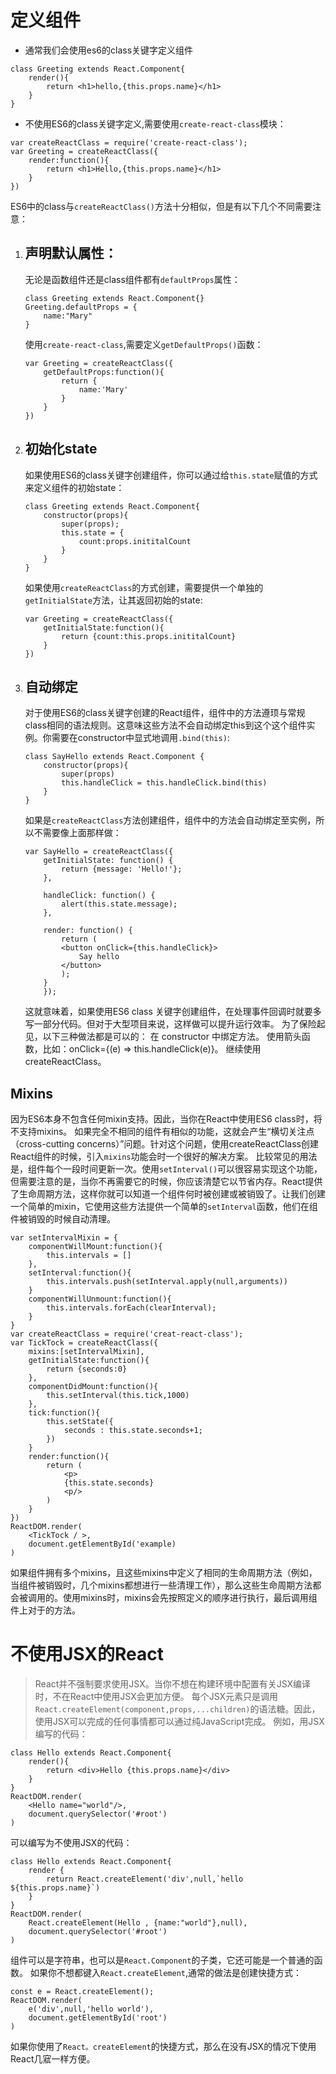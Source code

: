 # 定义组件
- 通常我们会使用es6的class关键字定义组件
```
class Greeting extends React.Component{
    render(){
        return <h1>hello,{this.props.name}</h1>
    }
}
```
- 不使用ES6的class关键字定义,需要使用`create-react-class`模块：
```
var createReactClass = require('create-react-class');
var Greeting = createReactClass({
    render:function(){
        return <h1>Hello,{this.props.name}</h1>
    }
})
```
ES6中的class与`createReactClass()`方法十分相似，但是有以下几个不同需要注意：
1. ## 声明默认属性：
    无论是函数组件还是class组件都有`defaultProps`属性：
    ```
    class Greeting extends React.Component{}
    Greeting.defaultProps = {
        name:"Mary"
    }
    ```
    使用`create-react-class`,需要定义`getDefaultProps()`函数：
    ```
    var Greeting = createReactClass({
        getDefaultProps:function(){
            return {
                name:'Mary'
            }
        }
    })
    ```
2. ## 初始化state
    如果使用ES6的class关键字创建组件，你可以通过给`this.state`赋值的方式来定义组件的初始state：
    ```
    class Greeting extends React.Component{
        constructor(props){
            super(props);
            this.state = {
                count:props.inititalCount
            }
        }
    }
    ```
    如果使用`createReactClass`的方式创建，需要提供一个单独的`getInitialState`方法，让其返回初始的state:
    ```
    var Greeting = createReactClass({
        getInitialState:function(){
            return {count:this.props.inititalCount}
        }
    })
    ```
3. ## 自动绑定
    对于使用ES6的class关键字创建的React组件，组件中的方法遵顼与常规class相同的语法规则。这意味这些方法不会自动绑定this到这个这个组件实例。你需要在constructor中显式地调用`.bind(this)`:
    ```
    class SayHello extends React.Component {
        constructor(props){
            super(props)
            this.handleClick = this.handleClick.bind(this)
        }
    }
    ```
    如果是`createReactClass`方法创建组件，组件中的方法会自动绑定至实例，所以不需要像上面那样做：
    ```
    var SayHello = createReactClass({
        getInitialState: function() {
            return {message: 'Hello!'};
        },

        handleClick: function() {
            alert(this.state.message);
        },

        render: function() {
            return (
            <button onClick={this.handleClick}>
                Say hello
            </button>
            );
        }
        });
    ```
    这就意味着，如果使用ES6 class 关键字创建组件，在处理事件回调时就要多写一部分代码。但对于大型项目来说，这样做可以提升运行效率。
    为了保险起见，以下三种做法都是可以的：
    在 constructor 中绑定方法。
    使用箭头函数，比如：onClick={(e) => this.handleClick(e)}。
    继续使用 createReactClass。

## Mixins
因为ES6本身不包含任何mixin支持。因此，当你在React中使用ES6 class时，将不支持mixins。
如果完全不相同的组件有相似的功能，这就会产生“横切关注点（cross-cutting concerns）”问题。针对这个问题，使用createReactClass创建React组件的时候，引入`mixins`功能会时一个很好的解决方案。
比较常见的用法是，组件每个一段时间更新一次。使用`setInterval()`可以很容易实现这个功能，但需要注意的是，当你不再需要它的时候，你应该清楚它以节省内存。React提供了生命周期方法，这样你就可以知道一个组件何时被创建或被销毁了。让我们创建一个简单的mixin，它使用这些方法提供一个简单的`setInterval`函数，他们在组件被销毁的时候自动清理。
```
var setIntervalMixin = {
    componentWillMount:function(){
        this.intervals = []
    },
    setInterval:function(){
        this.intervals.push(setInterval.apply(null,arguments))
    }
    componentWillUnmount:function(){
        this.intervals.forEach(clearInterval);
    }
}
var createReactClass = require('creat-react-class');
var TickTock = createReactClass({
    mixins:[setIntervalMixin],
    getInitialState:function(){
        return {seconds:0}
    },
    componentDidMount:function(){
        this.setInterval(this.tick,1000)
    },
    tick:function(){
        this.setState({
            seconds : this.state.seconds+1;
        })
    }
    render:function(){
        return (
            <p>
            {this.state.seconds}
            <p/>
        )
    }
})
ReactDOM.render(
    <TickTock / >,
    document.getElementById('example)
)
```
如果组件拥有多个mixins，且这些mixins中定义了相同的生命周期方法（例如，当组件被销毁时，几个mixins都想进行一些清理工作），那么这些生命周期方法都会被调用的。使用mixins时，mixins会先按照定义的顺序进行执行，最后调用组件上对于的方法。

# 不使用JSX的React
> React并不强制要求使用JSX。当你不想在构建环境中配置有关JSX编译时，不在React中使用JSX会更加方便。
每个JSX元素只是调用`React.createElement(component,props,...children)`的语法糖。因此，使用JSX可以完成的任何事情都可以通过纯JavaScript完成。
例如，用JSX编写的代码：
```
class Hello extends React.Component{
    render(){
        return <div>Hello {this.props.name}</div>
    }
}
ReactDOM.render(
    <Hello name="world"/>,
    document.querySelector('#root')
)
```
可以编写为不使用JSX的代码：
```
class Hello extends React.Component{
    render {
        return React.createElement('div',null,`hello ${this.props.name}`)
    }
}
ReactDOM.render(
    React.createElement(Hello , {name:"world"},null),
    document.querySelector('#root')
)
```
组件可以是字符串，也可以是`React.Component`的子类，它还可能是一个普通的函数。
如果你不想都键入`React.createElement`,通常的做法是创建快捷方式：
```
const e = React.createElement();
ReactDOM.render(
    e('div',null,'hello world'),
    document.getElementById('root')
)
```
如果你使用了`React。createElement`的快捷方式，那么在没有JSX的情况下使用React几寣一样方便。
